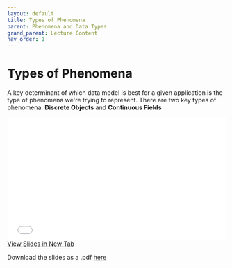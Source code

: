 ```yaml
---
layout: default
title: Types of Phenomena
parent: Phenomena and Data Types
grand_parent: Lecture Content
nav_order: 1
---
```



# Types of Phenomena

A key determinant of which data model is best for a given application is the type of phenomena we're trying to represent.  There are two key types of phenomena: **Discrete Objects** and **Continuous Fields**


<div style="overflow: hidden;
  padding-top: 56.25%;
  position: relative">
  <iframe src="content/Phenomena.html" title="Processes" scrolling="no" frameborder="0"
    style="border: 0;
   height: 100%;
   left: 0;
   position: absolute;
   top: 0;
   width: 100%;">
   <p>Your browser does not support iframes.</p>
 </iframe>
</div>
<a href="content/Phenomena.html" target="_blank">View Slides in New Tab</a>


Download the slides as a .pdf [here](https://raw.githubusercontent.com/June-Skeeter/Module1_GEOS270/main/docs/content/Phenomena.pdf)

